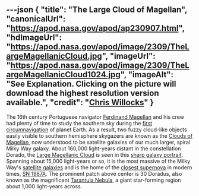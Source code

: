 ---json
{
  "title": "The Large Cloud of Magellan",
  "canonicalUrl": "https://apod.nasa.gov/apod/ap230907.html",
  "hdImageUrl": "https://apod.nasa.gov/apod/image/2309/TheLargeMagellanicCloud.jpg",
  "imageUrl": "https://apod.nasa.gov/apod/image/2309/TheLargeMagellanicCloud1024.jpg",
  "imageAlt": "See Explanation. Clicking on the picture will download the highest resolution version available.",
  "credit": "[Chris Willocks](https://www.instagram.com/chris.willocks/)"
}
---

The 16th century Portuguese navigator [Ferdinand Magellan](http://en.wikipedia.org/wiki/Ferdinand_Magellan) and his crew had plenty of time to study the southern sky during the [first circumnavigation](http://www.fordham.edu/halsall/mod/1519magellan.html) of planet Earth. As a result, two fuzzy cloud-like objects easily visible to southern hemisphere skygazers are known as the [Clouds of Magellan](https://apod.nasa.gov/apod/ap060809.html), now understood to be satellite galaxies of our much larger, spiral Milky Way galaxy. About 160,000 light-years distant in the constellation Dorado, the [Large Magellanic Cloud](http://messier.seds.org/xtra/ngc/lmc.html) is seen in this [sharp galaxy portrait](https://www.cwastrophotography.com/the-large-magellanic-cloud-lmc). Spanning about 15,000 light-years or so, it is the most massive of the Milky Way's [satellite galaxies](http://www.atlasoftheuniverse.com/sattelit.html) and is the home of the [closest supernova](http://heritage.stsci.edu/1999/04/) in modern times, [SN 1987A](https://apod.nasa.gov/apod/ap170305.html). The prominent patch above center is 30 Doradus, also known as the magnificent [Tarantula Nebula](https://apod.nasa.gov/apod/ap090916.html), a giant star-forming region about 1,000 light-years across.
